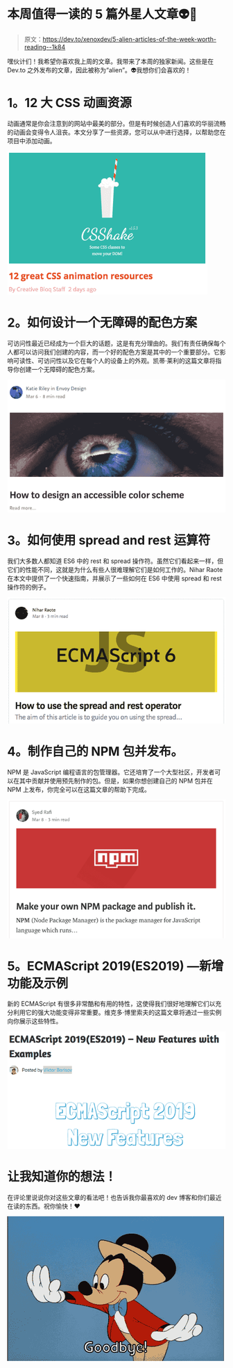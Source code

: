 # 本周值得一读的 5 篇外星人文章👽📖

> 原文：<https://dev.to/xenoxdev/5-alien-articles-of-the-week-worth-reading--1k84>

嘿伙计们！我希望你喜欢我上周的文章。我带来了本周的独家新闻。这些是在 Dev.to 之外发布的文章，因此被称为“alien”。👽我想你们会喜欢的！

# 1。12 大 CSS 动画资源

动画通常是你会注意到的网站中最美的部分。但是有时候创造人们喜欢的华丽流畅的动画会变得令人沮丧。本文分享了一些资源，您可以从中进行选择，以帮助您在项目中添加动画。

[![Alt text of image](img/4611a12cae2879f1918224d0cca94510.png)](https://www.creativebloq.com/advice/5-great-css-animation-resources)

# 2。如何设计一个无障碍的配色方案

可访问性最近已经成为一个巨大的话题，这是有充分理由的。我们有责任确保每个人都可以访问我们创建的内容，而一个好的配色方案是其中的一个重要部分。它影响可读性、可访问性以及它在每个人的设备上的外观。凯蒂·莱利的这篇文章将指导你创建一个无障碍的配色方案。

[![Alt text of image](img/82be0467c6e876a226fbde9277909fbc.png)](https://medium.com/envoy-design/how-to-design-an-accessible-color-scheme-4a13ca12c92b)

# 3。如何使用 spread and rest 运算符

我们大多数人都知道 ES6 中的 rest 和 spread 操作符。虽然它们看起来一样，但它们的性能不同，这就是为什么有些人很难理解它们是如何工作的。Nihar Raote 在本文中提供了一个快速指南，并展示了一些如何在 ES6 中使用 spread 和 rest 操作符的例子。

[![Alt text of image](img/e55b6a9fa971147d16fb21c52ab46863.png)](https://medium.com/@NAPOLEON039/how-to-use-the-spread-and-rest-operator-baa7a10f6d63)

# 4。制作自己的 NPM 包并发布。

NPM 是 JavaScript 编程语言的包管理器。它还培育了一个大型社区，开发者可以在其中贡献并使用预先制作的包。但是，如果你想创建自己的 NPM 包并在 NPM 上发布，你完全可以在这篇文章的帮助下完成。

[![Alt text of image](img/af3cb40cfc2dff74983dce7cdf7bc8ce.png)](https://medium.com/@SyedRafiNaqvi/make-your-own-npm-package-and-publish-it-b3e6fb4bb3b5)

# 5。ECMAScript 2019(ES2019) —新增功能及示例

新的 ECMAScript 有很多非常酷和有用的特性，这使得我们很好地理解它们以充分利用它的强大功能变得非常重要。维克多·博里索夫的这篇文章将通过一些实例向你展示这些特性。

[![Alt text of image](img/ec44bf9a5bdb137a4aa56ff89e14897a.png)](https://firstclassjs.com/ecmascript-2019es2019-new-features-with-examples/)

# 让我知道你的想法！

在评论里说说你对这些文章的看法吧！也告诉我你最喜欢的 dev 博客和你们最近在读的东西。祝你愉快！❤

[![](img/3165c97df20380dda38c7e34847724b4.png)](https://i.giphy.com/media/fxe8v45NNXFd4jdaNI/giphy.gif)